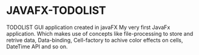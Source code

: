 # JAVAFX-TODOLIST
TODOLIST GUI application created in javaFX
My very first JavaFx application.
Which makes use of concepts like file-processing to store and retrive data, Data-binding, Cell-factory to achive color effects on cells,
DateTime API and so on.
